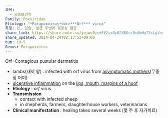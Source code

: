 ```yaml
---
과목:
  - 공중보건학
Family: Poxviridae
Etiology: "*Parapoxvirus*<br>***Orf*** virus"
특징: 입, 입술, 발굽 주변에 궤양성 염증
share_link: https://share.note.sx/yejws0jc#5V2uxNyB2XBQniReNmHqT3cLgVnm8m/49//JWDLxvl8
share_updated: 2024-04-24T02:13:53+09:00
num: 10-5
Genus: Parapoxvirus
---
```

Orf=Contagious pustular dermatitis
- lambs(새끼 양) : infected with orf virus from <u>asymptomatic mothers</u>(무증상 어미)
- <u>ulcerative inflammation</u> on the <u>lips, mouth, margins of a hoof</u>
- **Etiology** : *orf* virus
- **Transmission**
	- contact with infected sheep
	- in shepherds, farmers, slaughterhouse workers, veterinarians
- **Clinical manifestation** : healing takes several weeks (몇 주 후 자가치료)